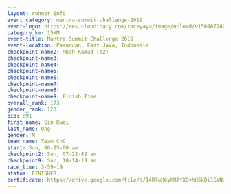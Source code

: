 ```yaml
---
layout: runner-info 
event_category: mantra-summit-challenge-2019 
event-logo: https://res.cloudinary.com/raceyaya/image/upload/v1569072809/logo/mantra-image_segrbx.jpg
category_km: 15KM 
event-title: Mantra Summit Challenge 2019 
event-location: Pasuruan, East Java, Indonesia 
checkpoint-name2: Mbah Kamad (T2) 
checkpoint-name3: 
checkpoint-name4: 
checkpoint-name5: 
checkpoint-name6: 
checkpoint-name7: 
checkpoint-name8: 
checkpoint-name9: Finish Time
overall_rank: 173
gender_rank: 123
bib: 891
first_name: Sin Kwei
last_name: Ong
gender: M
team_name: Team CnC
start: Sun, 06-15-00 am
checkpoint2: Sun, 07-22-42 am
checkpoint9: Sun, 10-14-19 am
race_time: 3-59-19
status: FINISHER
certificate: https://drive.google.com/file/d/14RluH6yhRffXQvhH5kDi1GaNonjn20rN/view?usp=sharing
---
```

